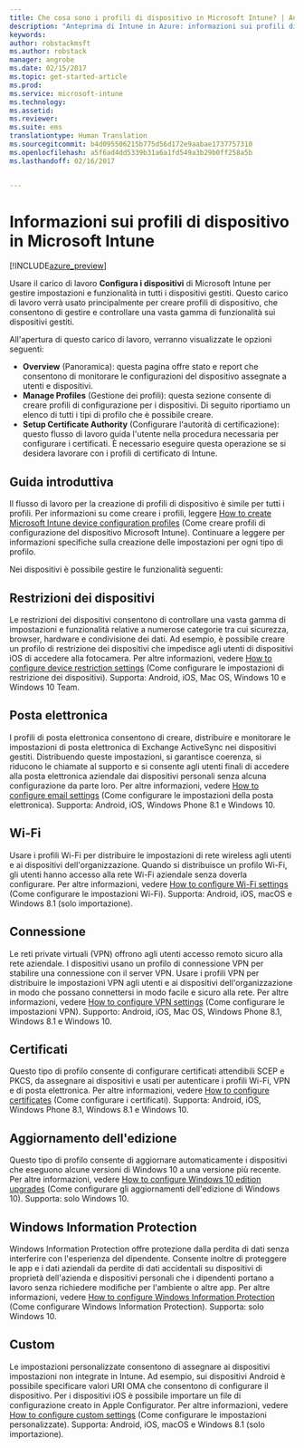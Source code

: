 ```yaml
---
title: Che cosa sono i profili di dispositivo in Microsoft Intune? | Anteprima di Intune in Azure | Documentazione Microsoft
description: "Anteprima di Intune in Azure: informazioni sui profili di dispositivo Intune e sulle modalità di gestione e protezione dei dispositivi nell&quot;azienda."
keywords: 
author: robstackmsft
ms.author: robstack
manager: angrobe
ms.date: 02/15/2017
ms.topic: get-started-article
ms.prod: 
ms.service: microsoft-intune
ms.technology: 
ms.assetid: 
ms.reviewer: 
ms.suite: ems
translationtype: Human Translation
ms.sourcegitcommit: b4d095506215b775d56d172e9aabae1737757310
ms.openlocfilehash: a5f6ad4dd5339b31a6a1fd549a3b29b0ff258a5b
ms.lasthandoff: 02/16/2017


---
```


# <a name="what-are-microsoft-intune-device-profiles"></a>Informazioni sui profili di dispositivo in Microsoft Intune

[!INCLUDE[azure_preview](../includes/azure_preview.md)]

Usare il carico di lavoro **Configura i dispositivi** di Microsoft Intune per gestire impostazioni e funzionalità in tutti i dispositivi gestiti. Questo carico di lavoro verrà usato principalmente per creare profili di dispositivo, che consentono di gestire e controllare una vasta gamma di funzionalità sui dispositivi gestiti.

All'apertura di questo carico di lavoro, verranno visualizzate le opzioni seguenti:

- **Overview** (Panoramica): questa pagina offre stato e report che consentono di monitorare le configurazioni del dispositivo assegnate a utenti e dispositivi.
- **Manage Profiles** (Gestione dei profili): questa sezione consente di creare profili di configurazione per i dispositivi. Di seguito riportiamo un elenco di tutti i tipi di profilo che è possibile creare.
- **Setup Certificate Authority** (Configurare l'autorità di certificazione): questo flusso di lavoro guida l'utente nella procedura necessaria per configurare i certificati. È necessario eseguire questa operazione se si desidera lavorare con i profili di certificato di Intune.

## <a name="getting-started"></a>Guida introduttiva

Il flusso di lavoro per la creazione di profili di dispositivo è simile per tutti i profili. Per informazioni su come creare i profili, leggere [How to create Microsoft Intune device configuration profiles](/intune-azure/configure-devices/how-to-create-device-profiles) (Come creare profili di configurazione del dispositivo Microsoft Intune). Continuare a leggere per informazioni specifiche sulla creazione delle impostazioni per ogni tipo di profilo.

Nei dispositivi è possibile gestire le funzionalità seguenti:

## <a name="device-restrictions"></a>Restrizioni dei dispositivi
Le restrizioni dei dispositivi consentono di controllare una vasta gamma di impostazioni e funzionalità relative a numerose categorie tra cui sicurezza, browser, hardware e condivisione dei dati. Ad esempio, è possibile creare un profilo di restrizione dei dispositivi che impedisce agli utenti di dispositivi iOS di accedere alla fotocamera.
Per altre informazioni, vedere [How to configure device restriction settings](how-to-configure-device-restrictions.md) (Come configurare le impostazioni di restrizione dei dispositivi). Supporta: Android, iOS, Mac OS, Windows 10 e Windows 10 Team.

## <a name="email"></a>Posta elettronica
I profili di posta elettronica consentono di creare, distribuire e monitorare le impostazioni di posta elettronica di Exchange ActiveSync nei dispositivi gestiti. Distribuendo queste impostazioni, si garantisce coerenza, si riducono le chiamate al supporto e si consente agli utenti finali di accedere alla posta elettronica aziendale dai dispositivi personali senza alcuna configurazione da parte loro.
Per altre informazioni, vedere [How to configure email settings](how-to-configure-email-settings.md) (Come configurare le impostazioni della posta elettronica). Supporta: Android, iOS, Windows Phone 8.1 e Windows 10.

## <a name="wi-fi"></a>Wi-Fi
Usare i profili Wi-Fi per distribuire le impostazioni di rete wireless agli utenti e ai dispositivi dell'organizzazione. Quando si distribuisce un profilo Wi-Fi, gli utenti hanno accesso alla rete Wi-Fi aziendale senza doverla configurare.
Per altre informazioni, vedere [How to configure Wi-Fi settings](how-to-configure-wi-fi-settings.md) (Come configurare le impostazioni Wi-Fi). Supporta: Android, iOS, macOS e Windows 8.1 (solo importazione).

## <a name="vpn"></a>Connessione
Le reti private virtuali (VPN) offrono agli utenti accesso remoto sicuro alla rete aziendale. I dispositivi usano un profilo di connessione VPN per stabilire una connessione con il server VPN. Usare i profili VPN per distribuire le impostazioni VPN agli utenti e ai dispositivi dell'organizzazione in modo che possano connettersi in modo facile e sicuro alla rete.
Per altre informazioni, vedere [How to configure VPN settings](how-to-configure-vpn-settings.md) (Come configurare le impostazioni VPN).
Supporto: Android, iOS, Mac OS, Windows Phone 8.1, Windows 8.1 e Windows 10.

## <a name="certificates"></a>Certificati
Questo tipo di profilo consente di configurare certificati attendibili SCEP e PKCS, da assegnare ai dispositivi e usati per autenticare i profili Wi-Fi, VPN e di posta elettronica.
Per altre informazioni, vedere [How to configure certificates](how-to-configure-certificates.md) (Come configurare i certificati). Supporta: Android, iOS, Windows Phone 8.1, Windows 8.1 e Windows 10.

## <a name="edition-upgrade"></a>Aggiornamento dell'edizione
Questo tipo di profilo consente di aggiornare automaticamente i dispositivi che eseguono alcune versioni di Windows 10 a una versione più recente. Per altre informazioni, vedere [How to configure Windows 10 edition upgrades](how-to-configure-windows-10-edition-upgrade.md) (Come configurare gli aggiornamenti dell'edizione di Windows 10). Supporta: solo Windows 10.

## <a name="windows-information-protection"></a>Windows Information Protection
Windows Information Protection offre protezione dalla perdita di dati senza interferire con l'esperienza del dipendente. Consente inoltre di proteggere le app e i dati aziendali da perdite di dati accidentali su dispositivi di proprietà dell'azienda e dispositivi personali che i dipendenti portano a lavoro senza richiedere modifiche per l'ambiente o altre app.
Per altre informazioni, vedere [How to configure Windows Information Protection](how-to-configure-windows-information-protection.md) (Come configurare Windows Information Protection). Supporta: solo Windows 10.

## <a name="custom"></a>Custom
Le impostazioni personalizzate consentono di assegnare ai dispositivi impostazioni non integrate in Intune. Ad esempio, sui dispositivi Android è possibile specificare valori URI OMA che consentono di configurare il dispositivo. Per i dispositivi iOS è possibile importare un file di configurazione creato in Apple Configurator.
Per altre informazioni, vedere [How to configure custom settings](how-to-configure-custom-settings.md) (Come configurare le impostazioni personalizzate). Supporta: Android, iOS, macOS e Windows 8.1 (solo importazione).


